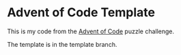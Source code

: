 # Advent of Code Template

This is my code from the [Advent of Code](https://adventofcode.com) puzzle challenge.

The template is in the template branch.
